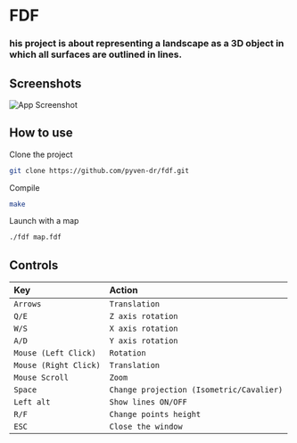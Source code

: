 
# FDF

### his project is about representing a landscape as a 3D object in which all surfaces are outlined in lines.

## Screenshots

![App Screenshot](https://via.placeholder.com/468x300?text=App+Screenshot+Here)


## How to use

Clone the project
```bash
git clone https://github.com/pyven-dr/fdf.git
```

Compile
```bash
make
```

Launch with a map
```bash
./fdf map.fdf
```
    
## Controls


| Key                   | Action                                   |
| :--------             | :-------                                 |
| `Arrows`              | `Translation`                            |
| `Q/E`                 | `Z axis rotation`                        |
| `W/S`                 | `X axis rotation`                        |
| `A/D`                 | `Y axis rotation`                        |
| `Mouse (Left Click)`  | `Rotation`                               |
| `Mouse (Right Click)` | `Translation`                            |
| `Mouse Scroll`        | `Zoom`                                   |
| `Space`               | `Change projection (Isometric/Cavalier)` |
| `Left alt`            | `Show lines ON/OFF`                      |
| `R/F`                 | `Change points height`                   |
| `ESC`                 | `Close the window`                       |
